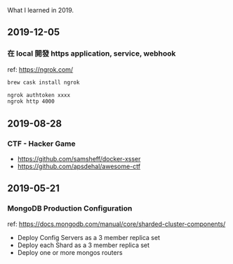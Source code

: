 
What I learned in 2019.

## 2019-12-05
### 在 local 開發 https application, service, webhook
ref: https://ngrok.com/
```bash
brew cask install ngrok
```
```bash
ngrok authtoken xxxx
ngrok http 4000
```

## 2019-08-28
### CTF - Hacker Game
- https://github.com/samsheff/docker-xsser
- https://github.com/apsdehal/awesome-ctf

## 2019-05-21
### MongoDB Production Configuration

ref: https://docs.mongodb.com/manual/core/sharded-cluster-components/

- Deploy Config Servers as a 3 member replica set
- Deploy each Shard as a 3 member replica set
- Deploy one or more mongos routers
